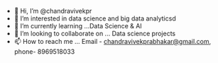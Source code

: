 - 👋 Hi, I’m @chandravivekpr
- 👀 I’m interested in data science and big data analyticsd
- 🌱 I’m currently learning ...Data Science & AI
- 💞️ I’m looking to collaborate on ... Data science projects
- 📫 How to reach me ... Email - chandravivekprabhakar@gmail.com, phone- 8969518033


<!---
chandravivekpr/chandravivekpr is a ✨ special ✨ repository because its `README.md` (this file) appears on your GitHub profile.
You can click the Preview link to take a look at your changes.
--->
